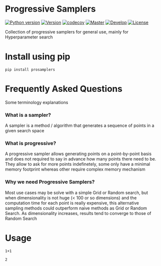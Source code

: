 # Progressive Samplers



[![Python version](https://img.shields.io/badge/python-3.7%20%7C%203.8%20%7C%203.9-blue.svg?style=for-the-badge)](https://pypi.org/project/kedro/) 
[![Version](https://img.shields.io/pypi/v/prosamplers?style=for-the-badge)](https://pypi.org/project/prosamplers/) 
[![codecov](https://img.shields.io/codecov/c/gh/ELC/prosamplers/master?style=for-the-badge&token=24HLR6VMK2)](https://codecov.io/gh/ELC/prosamplers) 
[![Master](https://img.shields.io/github/checks-status/ELC/prosamplers/master?label=Master&style=for-the-badge)](https://github.com/ELC/progressive-samplers/actions?query=workflow%3A%22Build%2C+Test+and+Deploy%22)
[![Develop](https://img.shields.io/github/checks-status/ELC/prosamplers/develop?label=develop&style=for-the-badge)](https://github.com/ELC/prosamplers/actions?query=workflow%3A%22Build+and+Test%22)
[![License](https://img.shields.io/badge/license-Apache%202.0-blue.svg?style=for-the-badge)](https://github.com/ELC/prosamplers/blob/master/LICENSE)

Collection of progressive samplers for general use, mainly for Hyperparameter search

# Install using pip

`pip install prosamplers`

# Frequently Asked Questions

Some terminology explanations

### What is a sampler?

A sampler is a method / algorithm that generates a sequence of points in a given search space

### What is progressive?

A progressive sampler allows generating points on a point-by-point basis and does not required to say in advance how many points there need to be. They allow to ask for more points indefinetely, some only have a minimal memory footprint whereas other require complex memory mechanism

### Why we need Progressive Samplers?

Most use cases may be solve with a simple Grid or Random search, but when dimensionality is not huge (< 100 or so dimensions) and the computation time for each point is really expensive, this alternative sampling methods could outperform naive methods as Grid or Random Search. As dimensionality increases, results tend to converge to those of Random Search

# Usage

```
1+1
```




    2


